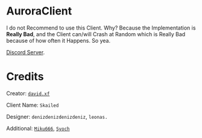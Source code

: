 # AuroraClient
I do not Recommend to use this Client. Why? Because the Implementation is **Really Bad**, and the Client can/will Crash at Random which is Really Bad because of how often it Happens. So yea.

[Discord Server](https://discord.com/invite/xumaYBBhJv).

# Credits
Creator: [`david.xf`](https://github.com/David-xF)

Client Name: `Skailed`

Designer: `denizdenizdenizdeniz`, `leonas.`

Additional: [`Miku666`](https://github.com/NessieHax), [`Syoch`](https://github.com/syoch)
